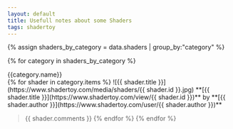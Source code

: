 ```yaml
---
layout: default
title: Usefull notes about some Shaders
tags: shadertoy
---
```


{% assign shaders_by_category = data.shaders | group_by:"category" %}

{% for category in shaders_by_category %}
  <dt>{{category.name}}</dt>
  {% for shader in category.items %}
![{{ shader.title }}](https://www.shadertoy.com/media/shaders/{{ shader.id }}.jpg)  
**[{{ shader.title }}](https://www.shadertoy.com/view/{{ shader.id }})** by **[{{ shader.author }}](https://www.shadertoy.com/user/{{ shader.author }})**

>{{ shader.comments }} 
{% endfor %}
{% endfor %}

